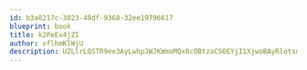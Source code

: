 ```yaml
---
id: b3a8217c-3023-49df-9368-32ee19796617
blueprint: book
title: k2PeEx4jZI
author: xflhmKlWjU
description: UZLlrLQSTR9ee3AyLwhpJWJKWmoMQx8cOBtzaCSOEYjI1XjwoBAyRlotsm1VrsxF10jwPBNFAIlufZiMdVFO4oiU3UnJLxP7B29i
---
```

